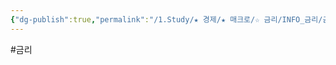 ```yaml
---
{"dg-publish":true,"permalink":"/1.Study/★ 경제/★ 매크로/☆ 금리/INFO_금리/금리인상/","created":"2023-06-07T09:21:41.063+09:00","updated":"2025-06-03T20:07:19.781+09:00"}
---
```


#금리